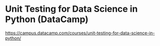 # Unit Testing for Data Science in Python (DataCamp)
https://campus.datacamp.com/courses/unit-testing-for-data-science-in-python/
